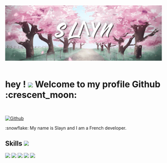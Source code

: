 <br>

<div align="center">
<img width="" height = "" src="https://github.com/slayndupres/slayndupres/blob/main/slayn.gif" />
</div>

<br>

<h1> hey ! <img src = "https://raw.githubusercontent.com/MartinHeinz/MartinHeinz/master/wave.gif" width = 30px> Welcome to my profile Github :crescent_moon: </h1>
<p align='center'>
</p>
<br>

[![Github](https://img.shields.io/github/followers/slayndupres?label=Follow&style=social)](https://github.com/slayndupres)
<br>

<div size='20px'> :snowflake: My name is Slayn and I am a French developer.
</div>


<h2> Skills <img src = "https://media2.giphy.com/media/QssGEmpkyEOhBCb7e1/giphy.gif?cid=ecf05e47a0n3gi1bfqntqmob8g9aid1oyj2wr3ds3mg700bl&rid=giphy.gif" width = 32px> </h2>

<img width ='40px' src ='https://www.vectorlogo.zone/logos/lua/lua-icon.svg'> <img width ='40px' src ='https://styles.redditmedia.com/t5_2rtqo/styles/communityIcon_ulg3emqamio21.png'>
 <img width ='40px' src ='https://raw.githubusercontent.com/rahulbanerjee26/githubAboutMeGenerator/main/icons/css.svg'> <img width ='40px' src ='https://raw.githubusercontent.com/rahulbanerjee26/githubAboutMeGenerator/main/icons/html.svg'> 
<img width ='40px' src ='https://logodix.com/logo/1625693.png'>

